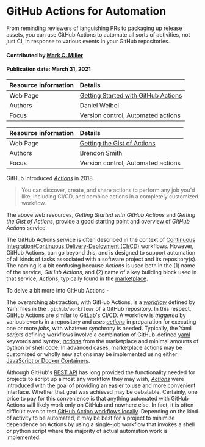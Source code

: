 # GitHub Actions for Automation

<!--deck text start-->
From reminding reviewers of languishing PRs to packaging up release assets,
you can use GitHub Actions to automate all sorts of activities, not just CI,
in response to various events in your GitHub repositories.
<!--deck text end-->

#### Contributed by [Mark C. Miller](https://github.com/markcmiller86)
#### Publication date: March 31, 2021

Resource information | Details 
:--- | :--- 
Web Page | [Getting Started with GitHub Actions](https://itnext.io/getting-started-with-github-actions-fe94167dbc6d)
Authors | Daniel Weibel
Focus | Version control, Automated actions

Resource information | Details 
:--- | :--- 
Web Page | [Getting the Gist of Actions](https://gist.github.com/br3ndonland/f9c753eb27381f97336aa21b8d932be6)
Authors | [Brendon Smith](https://gist.github.com/br3ndonland)
Focus | Version control, Automated actions

GitHub introduced [*Actions*](https://github.com/features/actions) in 2018.

> You can discover, create, and share actions to perform any job you'd like,
> including CI/CD, and combine actions in a completely customized workflow.

The above web resources, *Getting Started with GitHub Actions* and *Getting the Gist of Actions*, provide a good starting point and overview of *GitHub Actions* service.

The GitHub Actions service is often described in the context of [Continuous Integration/Continuous Delivery-Deployment (CI/CD)](https://en.wikipedia.org/wiki/CI/CD)
workflows. However, GitHub Actions, can go beyond this, and is designed to support automation of all kinds of tasks associated with a software project
and its repository(s). The naming is a bit confusing because *Actions* is used both in the (1) name of the service,
*GitHub Actions*, and (2) name of a key building block used in that service, *Actions*,
typically found in the [marketplace](https://github.com/marketplace?type=actions).

To delve a bit more into GitHub Actions - 

The overarching abstraction, with GitHub Actions, is a [*workflow*](https://docs.github.com/en/actions/learn-github-actions/introduction-to-github-actions#understanding-the-workflow-file) defined by Yaml files in the `.github/workflows` of a GitHub repository. In this respect, GitHub Actions are similar to [GitLab's CI/CD](https://docs.gitlab.com/ee/ci/). A workflow is
[*triggered*](https://docs.github.com/en/actions/reference/events-that-trigger-workflows)
by various events in a repository and *uses* [*actions*](https://github.com/marketplace?type=actions)
in preparation for executing one or more *jobs*, with whatever synchrony is needed.
Typically, the Yaml *scripts* defining workflows involve a combination of
GitHub-defined [yaml](https://docs.github.com/en/actions/reference/workflow-syntax-for-github-actions)
keywords and syntax,
[*actions*](https://github.com/marketplace?type=actions) from the marketplace
and minimal amounts of python or shell code. In advanced cases, marketplace actions may be
customized or wholly new actions may
be implemented using either [JavaScript or Docker Containers](https://docs.github.com/en/actions/reference).

Although GitHub's [REST API](https://docs.github.com/en/rest/reference) has long
provided the functionality needed for projects to script up almost any workflow they
may wish, [*Actions*](https://docs.github.com/en/actions/reference) were introduced
with the goal of providing an easier to use and more convenient interface. Whether
that goal was achieved may be debatable.  Certainly, one price to pay for this convenience
is that anything automated with GitHub Actions will likely work only on GitHub and
nowhere else. In fact, it is often difficult even to test
[GitHub Action workflows locally](https://github.com/nektos/act). Depending on the kind
of activity to be automated, it may be best for a project to minimize dependence on
Actions by using a single-job workflow that invokes a shell or python script where
the majority of actual automation work is implemented.

<!---
Publish: preview 
RSS update: 2021-03-31
Categories: Development, Productivity
Topics: testing
--->

